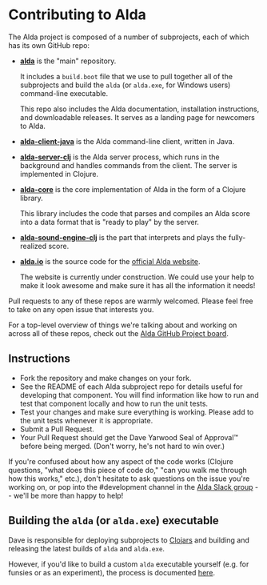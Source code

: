 # Contributing to Alda

The Alda project is composed of a number of subprojects, each of which has its
own GitHub repo:

  - [**alda**](https://github.com/alda-lang/alda) is the "main" repository.

    It includes a `build.boot` file that we use to pull together all of the
    subprojects and build the `alda` (or `alda.exe`, for Windows users)
    command-line executable.

    This repo also includes the Alda documentation, installation instructions,
    and downloadable releases. It serves as a landing page for newcomers to
    Alda.

  - [**alda-client-java**](https://github.com/alda-lang/alda-client-java) is the
    Alda command-line client, written in Java.

  - [**alda-server-clj**](https://github.com/alda-lang/alda-server-clj) is the
    Alda server process, which runs in the background and handles commands from
    the client. The server is implemented in Clojure.

  - [**alda-core**](https://github.com/alda-lang/alda-core) is the core
    implementation of Alda in the form of a Clojure library.

    This library includes the code that parses and compiles an Alda score into a
    data format that is "ready to play" by the server.

  - [**alda-sound-engine-clj**](https://github.com/alda-lang/alda-sound-engine-clj)
    is the part that interprets and plays the fully-realized score.

  - [**alda.io**](https://github.com/alda-lang/alda.io) is the source code for
    the [official Alda website](http://alda.io).

    The website is currently under construction. We could use your help to make
    it look awesome and make sure it has all the information it needs!

Pull requests to any of these repos are warmly welcomed. Please feel free to
take on any open issue that interests you.

For a top-level overview of things we're talking about and working on across all
of these repos, check out the [Alda GitHub Project board][gh-project].

[gh-project]: https://github.com/orgs/alda-lang/projects/1

## Instructions

- Fork the repository and make changes on your fork.
- See the README of each Alda subproject repo for details useful for developing
  that component.  You will find information like how to run and test that
  component locally and how to run the unit tests.
- Test your changes and make sure everything is working. Please add to the unit
  tests whenever it is appropriate.
- Submit a Pull Request.
- Your Pull Request should get the Dave Yarwood Seal of Approval™ before being
  merged. (Don't worry, he's not hard to win over.)

If you're confused about how any aspect of the code works (Clojure questions,
"what does this piece of code do," "can you walk me through how this works,"
etc.), don't hesitate to ask questions on the issue you're working on, or pop
into the #development channel in the [Alda Slack group](http://slack.alda.io) --
we'll be more than happy to help!

## Building the `alda` (or `alda.exe`) executable

Dave is responsible for deploying subprojects to
[Clojars](https://clojars.org/groups/alda) and building and releasing the latest
builds of `alda` and `alda.exe`.

However, if you'd like to build a custom `alda` executable yourself (e.g. for
funsies or as an experiment), the process is documented
[here](doc/building-the-alda-executable.md).

